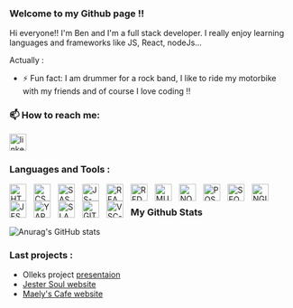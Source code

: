 ### Welcome to my Github page !!

Hi everyone!! I'm Ben and I'm a full stack developer. I really enjoy learning languages and frameworks like JS, React, nodeJs...

Actually :

- ⚡ Fun fact: I am drummer for a rock band, I like to ride my motorbike with my friends and of course I love coding !!

### 📫 How to reach me: 
  [<img alt="linkedin-logo" width="30px" src="https://cdn.jsdelivr.net/gh/devicons/devicon/icons/linkedin/linkedin-original.svg" />](https://www.linkedin.com/in/ben-guillemot/)

### Languages and Tools : 

<div>
<img align="left" alt="HTML-logo" width="30px" src="https://cdn.jsdelivr.net/gh/devicons/devicon/icons/html5/html5-original.svg" style="padding-right:10px;"/>
<img align="left" alt="CSS-logo" width="30px" src="https://cdn.jsdelivr.net/gh/devicons/devicon/icons/css3/css3-original.svg" style="padding-right:10px;"/>
<img align="left" alt="SASS-logo" width="30px" src="https://cdn.jsdelivr.net/gh/devicons/devicon/icons/sass/sass-original.svg" style="padding-right:10px;"/>
<img align="left" alt="JS-logo" width="30px" src="https://cdn.jsdelivr.net/gh/devicons/devicon/icons/javascript/javascript-original.svg" style="padding-right:10px;"/>
<img align="left" alt="REACT-logo" width="30px" src="https://cdn.jsdelivr.net/gh/devicons/devicon/icons/react/react-original-wordmark.svg" style="padding-right:10px;"/>
<img align="left" alt="REDUX-logo" width="30px" src="https://cdn.jsdelivr.net/gh/devicons/devicon/icons/redux/redux-original.svg" style="padding-right:10px;"/>
<img align="left" alt="MUI-logo" width="30px" src="https://cdn.jsdelivr.net/gh/devicons/devicon/icons/materialui/materialui-original.svg" style="padding-right:10px;"/>
<img align="left" alt="NODEJS-logo" width="30px" src="https://cdn.jsdelivr.net/gh/devicons/devicon/icons/nodejs/nodejs-original.svg" style="padding-right:10px;"/>
<img align="left" alt="POSTGRESQL-logo" width="30px" src="https://cdn.jsdelivr.net/gh/devicons/devicon/icons/postgresql/postgresql-original.svg" style="padding-right:10px;"/>
<img align="left" alt="SEQUELIZE-logo" width="30px" src="https://cdn.jsdelivr.net/gh/devicons/devicon/icons/sequelize/sequelize-original.svg" style="padding-right:10px;"/>
<img align="left" alt="NGINX-logo" width="30px" src="https://cdn.jsdelivr.net/gh/devicons/devicon/icons/nginx/nginx-original.svg" style="padding-right:10px;"/>
<img align="left" alt="JEST-logo" width="30px" src="https://cdn.jsdelivr.net/gh/devicons/devicon/icons/jest/jest-plain.svg" style="padding-right:10px;"/>
<img align="left" alt="YARN-logo" width="30px" src="https://cdn.jsdelivr.net/gh/devicons/devicon/icons/yarn/yarn-original.svg" style="padding-right:10px;"/>
<img align="left" alt="SLACK-logo" width="30px" src="https://cdn.jsdelivr.net/gh/devicons/devicon/icons/slack/slack-original.svg" style="padding-right:10px;"/>
<img align="left" alt="GIT-logo" width="30px" src="https://cdn.jsdelivr.net/gh/devicons/devicon/icons/git/git-original.svg" style="padding-right:10px;"/>
<img align="left" alt="VSC-logo" width="30px" src="https://cdn.jsdelivr.net/gh/devicons/devicon/icons/vscode/vscode-original-wordmark.svg" style="padding-right:10px;"/>
</div>
</br>

### My Github Stats
![Anurag's GitHub stats](https://github-readme-stats.vercel.app/api?username=Ben-Guillemot&hide=stars,issues&count_private=true)

### Last projects :
 - Olleks project [presentaion](https://youtu.be/Vdx7nAM-qWY) 
 - [Jester Soul website](https://jester-soul-band.com)
 - [Maely's Cafe website](https://maelys-cafe.fr/home)


<!--

pour gérer le light ou dark mode : ...
#GH-LIGHT-MODE-ONLY
#GH-DARK-MODE-ONLY
**Ben-Guillemot/Ben-Guillemot** is a ✨ _special_ ✨ repository because its `README.md` (this file) appears on your GitHub profile.

Here are some ideas to get you started:

- 🔭 I’m currently working on ...
- 🌱 I’m currently learning ...
- 👯 I’m looking to collaborate on ...
- 🤔 I’m looking for help with ...
- 💬 Ask me about ...
- 📫 How to reach me: ...
- 😄 Pronouns: ...
- ⚡ Fun fact: ...
-->
